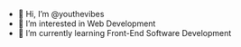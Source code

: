 - 👋 Hi, I’m @youthevibes
- 👀 I’m interested in Web Development 
- 🌱 I’m currently learning Front-End Software Development
